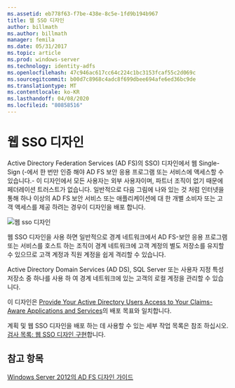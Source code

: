 ```yaml
---
ms.assetid: eb778f63-f7be-438e-8c5e-1fd9b194b967
title: 웹 SSO 디자인
author: billmath
ms.author: billmath
manager: femila
ms.date: 05/31/2017
ms.topic: article
ms.prod: windows-server
ms.technology: identity-adfs
ms.openlocfilehash: 47c946ac617cc64c224c1bc3153fcaf55c2d069c
ms.sourcegitcommit: b00d7c8968c4adc8f699dbee694afe6ed36bc9de
ms.translationtype: MT
ms.contentlocale: ko-KR
ms.lasthandoff: 04/08/2020
ms.locfileid: "80858516"
---
```

# <a name="web-sso-design"></a>웹 SSO 디자인

Active Directory Federation Services \(AD FS\)의 SSO\) 디자인에서 웹 Single\-Sign \(\-에서 한 번만 인증 해야 AD FS 보안 응용 프로그램 또는 서비스에 액세스할 수 있습니다.\- 이 디자인에서 모든 사용자는 외부 사용자이며, 파트너 조직이 없기 때문에 페더레이션 트러스트가 없습니다. 일반적으로 다음 그림에 나와 있는 것 처럼 인터넷을 통해 하나 이상의 AD FS 보안 서비스 또는 애플리케이션에 대 한 개별 소비자 또는 고객 액세스를 제공 하려는 경우이 디자인을 배포 합니다.  
  
![웹 sso 디자인](media/adfs2_WebSSODesign.gif)  
  
웹 SSO 디자인을 사용 하면 일반적으로 경계 네트워크에서 AD FS\-보안 응용 프로그램 또는 서비스를 호스트 하는 조직이 경계 네트워크에 고객 계정의 별도 저장소를 유지할 수 있으므로 고객 계정과 직원 계정을 쉽게 격리할 수 있습니다.  
  
Active Directory Domain Services \(AD DS\), SQL Server 또는 사용자 지정 특성 저장소 중 하나를 사용 하 여 경계 네트워크에 있는 고객의 로컬 계정을 관리할 수 있습니다.  
  
이 디자인은 [Provide Your Active Directory Users Access to Your Claims-Aware Applications and Services](Provide-Your-Active-Directory-Users-Access-to-Your-Claims-Aware-Applications-and-Services.md)의 배포 목표와 일치합니다.  
  
계획 및 웹 SSO 디자인을 배포 하는 데 사용할 수 있는 세부 작업 목록은 참조 하십시오. [검사 목록: 웹 SSO 디자인 구현](../../ad-fs/deployment/Checklist--Implementing-a-Web-SSO-Design.md)합니다.  
  
## <a name="see-also"></a>참고 항목
[Windows Server 2012의 AD FS 디자인 가이드](AD-FS-Design-Guide-in-Windows-Server-2012.md)
